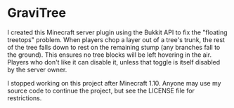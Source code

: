 # GraviTree

I created this Minecraft server plugin using the Bukkit API to fix the "floating treetops" problem.  When players chop a layer out of a tree's trunk, the rest of the tree falls down to rest on the remaining stump (any branches fall to the ground).  This ensures no tree blocks will be left hovering in the air.  Players who don't like it can disable it, unless that toggle is itself disabled by the server owner.

I stopped working on this project after Minecraft 1.10.  Anyone may use my source code to continue the project, but see the LICENSE file for restrictions.

